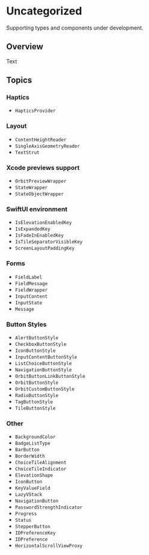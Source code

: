 # Uncategorized

Supporting types and components under development.

## Overview

<!--@START_MENU_TOKEN@-->Text<!--@END_MENU_TOKEN@-->

## Topics

### Haptics

- ``HapticsProvider``

### Layout

- ``ContentHeightReader``
- ``SingleAxisGeometryReader``
- ``TextStrut``

### Xcode previews support

- ``OrbitPreviewWrapper``
- ``StateWrapper``
- ``StateObjectWrapper``

### SwiftUI environment

- ``IsElevationEnabledKey``
- ``IsExpandedKey``
- ``IsFadeInEnabledKey``
- ``IsTileSeparatorVisibleKey``
- ``ScreenLayoutPaddingKey``

### Forms

- ``FieldLabel``
- ``FieldMessage``
- ``FieldWrapper``
- ``InputContent``
- ``InputState``
- ``Message``

### Button Styles

- ``AlertButtonStyle``
- ``CheckboxButtonStyle``
- ``IconButtonStyle``
- ``InputContentButtonStyle``
- ``ListChoiceButtonStyle``
- ``NavigationButtonStyle``
- ``OrbitButtonLinkButtonStyle``
- ``OrbitButtonStyle``
- ``OrbitCustomButtonStyle``
- ``RadioButtonStyle``
- ``TagButtonStyle``
- ``TileButtonStyle``

### Other

- ``BackgroundColor``
- ``BadgeListType``
- ``BarButton``
- ``BorderWidth``
- ``ChoiceTileAlignment``
- ``ChoiceTileIndicator``
- ``ElevationShape``
- ``IconButton``
- ``KeyValueField``
- ``LazyVStack``
- ``NavigationButton``
- ``PasswordStrengthIndicator``
- ``Progress``
- ``Status``
- ``StepperButton``
- ``IDPreferenceKey``
- ``IDPreference``
- ``HorizontalScrollViewProxy``
